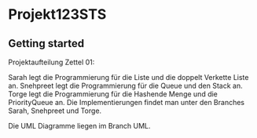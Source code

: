 # Projekt123STS



## Getting started

Projektaufteilung Zettel 01:

Sarah legt die Programmierung für die Liste und die doppelt Verkette Liste an.
Snehpreet legt die Programmierung für die Queue und den Stack an.
Torge legt die Programmierung für die Hashende Menge und die PriorityQueue an. 
Die Implementierungen findet man unter den Branches Sarah, Snehpreet und Torge.

Die UML Diagramme liegen im Branch UML.
